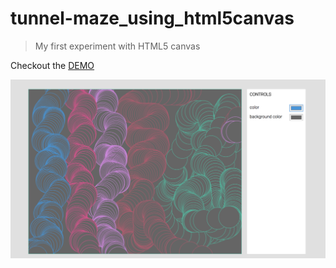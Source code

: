 # tunnel-maze_using_html5canvas
> My first experiment with HTML5 canvas

Checkout the <a href="https://subhban01.github.io/tunnel-maze_canvas/">DEMO</a>

![alt text](./canvas.png)